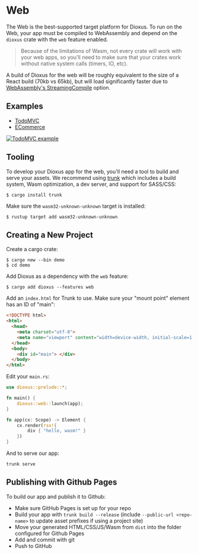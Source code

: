 # Web

The Web is the best-supported target platform for Dioxus. To run on the Web, your app must be compiled to WebAssembly and depend on the `dioxus` crate with the `web` feature enabled.

> Because of the limitations of Wasm, not every crate will work with your web apps, so you'll need to make sure that your crates work without native system calls (timers, IO, etc).

A build of Dioxus for the web will be roughly equivalent to the size of a React build (70kb vs 65kb), but will load significantly faster due to [WebAssembly's StreamingCompile](https://hacks.mozilla.org/2018/01/making-webassembly-even-faster-firefoxs-new-streaming-and-tiering-compiler/) option.

## Examples
- [TodoMVC](https://github.com/DioxusLabs/example-projects/tree/master/todomvc)
- [ECommerce](https://github.com/DioxusLabs/example-projects/tree/master/ecommerce-site)

[![TodoMVC example](https://github.com/DioxusLabs/example-projects/raw/master/todomvc/example.png)](https://github.com/DioxusLabs/example-projects/blob/master/todomvc)

## Tooling

To develop your Dioxus app for the web, you'll need a tool to build and serve your assets. We recommend using [trunk](https://trunkrs.dev) which includes a build system, Wasm optimization, a dev server, and support for SASS/CSS:

```shell
$ cargo install trunk
```

Make sure the `wasm32-unknown-unknown` target is installed:
```shell
$ rustup target add wasm32-unknown-unknown
```

## Creating a New Project

Create a cargo crate:

```shell
$ cargo new --bin demo
$ cd demo
```

Add Dioxus as a dependency with the `web` feature:

```
$ cargo add dioxus --features web
```

Add an `index.html` for Trunk to use. Make sure your "mount point" element has an ID of "main":

```html
<!DOCTYPE html>
<html>
  <head>
    <meta charset="utf-8">
    <meta name="viewport" content="width=device-width, initial-scale=1.0">
  </head>
  <body>
    <div id="main"> </div>
  </body>
</html>
```

Edit your `main.rs`:
```rust
use dioxus::prelude::*;

fn main() {
    dioxus::web::launch(app);
}

fn app(cx: Scope) -> Element {
    cx.render(rsx!{
        div { "hello, wasm!" }
    })
}
```


And to serve our app:

```shell
trunk serve
```

## Publishing with Github Pages
To build our app and publish it to Github:

- Make sure GitHub Pages is set up for your repo
- Build your app with `trunk build --release` (include `--public-url <repo-name>` to update asset prefixes if using a project site)
- Move your generated HTML/CSS/JS/Wasm from `dist` into the folder configured for Github Pages
- Add and commit with git
- Push to GitHub
